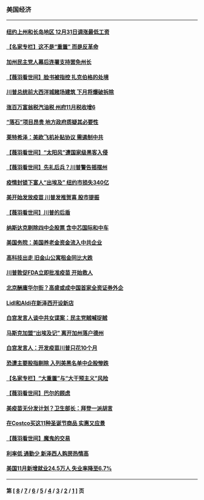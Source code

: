 ### 美国经济
---
#### [纽约上州和长岛地区 12月31日调涨最低工资](../../pages/ncid1078158/n12631534.md) 
#### [【名家专栏】这不是“重置” 而是反革命](../../pages/ncid1078158/n12630238.md) 
#### [加州民主党人幕后连署支持罢免州长](../../pages/ncid1078158/n12630385.md) 
#### [【薇羽看世间】脸书被指控 扎克伯格的处境](../../pages/ncid1078158/n12628256.md) 
#### [川普总统前大西洋城赌场建筑 下月将爆破拆除](../../pages/ncid1078158/n12628690.md) 
#### [涨百万富翁税汽油税 州府11月税收增6](../../pages/ncid1078158/n12628663.md) 
#### [“落石”项目昂贵  地方政府质疑其必要性](../../pages/ncid1078158/n12628558.md) 
#### [莱特希泽：美欧飞机补贴协议 需遏制中共](../../pages/ncid1078158/n12626090.md) 
#### [【薇羽看世间】“太阳风”遭国家级黑客入侵](../../pages/ncid1078158/n12625739.md) 
#### [【薇羽看世间】先礼后兵？川普警告摇摆州](../../pages/ncid1078158/n12623246.md) 
#### [疫情封锁下富人“出埃及” 纽约市损失340亿](../../pages/ncid1078158/n12622702.md) 
#### [美开始发放疫苗 川普发推贺喜 股市提振](../../pages/ncid1078158/n12620273.md) 
#### [【薇羽看世间】川普的后盾](../../pages/ncid1078158/n12615615.md) 
#### [纳斯达克剔除四中企股票 含中芯国际和中车](../../pages/ncid1078158/n12614787.md) 
#### [美国务院：美国养老金资金流入中共企业](../../pages/ncid1078158/n12614412.md) 
#### [高科技出走 旧金山公寓租金同比大跌](../../pages/ncid1078158/n12614477.md) 
#### [川普敦促FDA立即批准疫苗 开始救人](../../pages/ncid1078158/n12613776.md) 
#### [北京酬庸华尔街？高盛或成中国首家全资证券外企](../../pages/ncid1078158/n12611637.md) 
#### [Lidl和Aldi在新泽西开设新店](../../pages/ncid1078158/n12611619.md) 
#### [白宫发言人谈中共女谍案：民主党贼喊捉贼](../../pages/ncid1078158/n12610697.md) 
#### [马斯克加盟“出埃及记” 离开加州落户德州](../../pages/ncid1078158/n12606800.md) 
#### [白宫发言人：开发疫苗川普只花10个月](../../pages/ncid1078158/n12604420.md) 
#### [恐遭主要股指剔除 入列美黑名单中企股惨跌](../../pages/ncid1078158/n12603715.md) 
#### [【名家专栏】“大重置”与“大干预主义”风险](../../pages/ncid1078158/n12601454.md) 
#### [【薇羽看世间】巴尔的顾虑](../../pages/ncid1078158/n12601716.md) 
#### [美疫苗无分发计划？卫生部长：拜登一派胡言](../../pages/ncid1078158/n12601576.md) 
#### [在Costco买这11种圣诞节商品 实惠又应景](../../pages/ncid1078158/n12586853.md) 
#### [【薇羽看世间】魔鬼的交易](../../pages/ncid1078158/n12598571.md) 
#### [利率低 通勤少  新泽西人购房热情高](../../pages/ncid1078158/n12597551.md) 
#### [美国11月新增就业24.5万人 失业率降至6.7%](../../pages/ncid1078158/n12597199.md) 

---
#### 第 [ [8](./8.md) / [7](./7.md) / [6](./6.md) / [5](./5.md) / [4](./4.md) / [3](./3.md) / [2](./2.md) / [1](./1.md) ] 页
